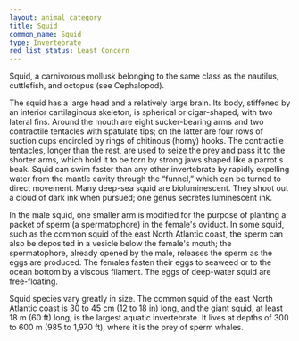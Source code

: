```yaml
---
layout: animal_category
title: Squid
common_name: Squid
type: Invertebrate
red_list_status: Least Concern
---
```


Squid, a carnivorous mollusk belonging to the same class as the nautilus, cuttlefish, and octopus (see Cephalopod).

The squid has a large head and a relatively large brain. Its body, stiffened by an interior cartilaginous skeleton, is spherical or cigar-shaped, with two lateral fins. Around the mouth are eight sucker-bearing arms and two contractile tentacles with spatulate tips; on the latter are four rows of suction cups encircled by rings of chitinous (horny) hooks. The contractile tentacles, longer than the rest, are used to seize the prey and pass it to the shorter arms, which hold it to be torn by strong jaws shaped like a parrot's beak. Squid can swim faster than any other invertebrate by rapidly expelling water from the mantle cavity through the “funnel,” which can be turned to direct movement. Many deep-sea squid are bioluminescent. They shoot out a cloud of dark ink when pursued; one genus secretes luminescent ink.

In the male squid, one smaller arm is modified for the purpose of planting a packet of sperm (a spermatophore) in the female's oviduct. In some squid, such as the common squid of the east North Atlantic coast, the sperm can also be deposited in a vesicle below the female's mouth; the spermatophore, already opened by the male, releases the sperm as the eggs are produced. The females fasten their eggs to seaweed or to the ocean bottom by a viscous filament. The eggs of deep-water squid are free-floating.

Squid species vary greatly in size. The common squid of the east North Atlantic coast is 30 to 45 cm (12 to 18 in) long, and the giant squid, at least 18 m (60 ft) long, is the largest aquatic invertebrate. It lives at depths of 300 to 600 m (985 to 1,970 ft), where it is the prey of sperm whales.